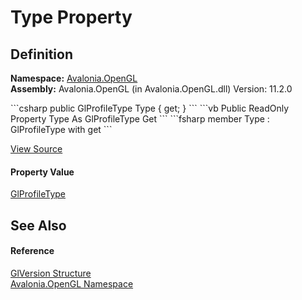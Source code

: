 # Type Property




## Definition
**Namespace:** <a href="N_Avalonia_OpenGL">Avalonia.OpenGL</a>  
**Assembly:** Avalonia.OpenGL (in Avalonia.OpenGL.dll) Version: 11.2.0

<Tabs groupId="api-code-preview">
<TabItem value="csharp" label="C#">
```csharp
public GlProfileType Type {
	get;
 }
```
</TabItem>
<TabItem value="vb" label="VB">
```vb
Public ReadOnly Property Type As GlProfileType
		Get
```
</TabItem>
<TabItem value="fsharp" label="F#">
```fsharp
member Type : GlProfileType with 
		get
```
</TabItem>
</Tabs>



<a href="https://github.com/AvaloniaUI/Avalonia/tree/master/src/Avalonia.OpenGL/GlVersion.cs#L11" title="View the source code">View Source</a>



#### Property Value
<a href="T_Avalonia_OpenGL_GlProfileType">GlProfileType</a>

## See Also


#### Reference
<a href="T_Avalonia_OpenGL_GlVersion">GlVersion Structure</a>  
<a href="N_Avalonia_OpenGL">Avalonia.OpenGL Namespace</a>  

